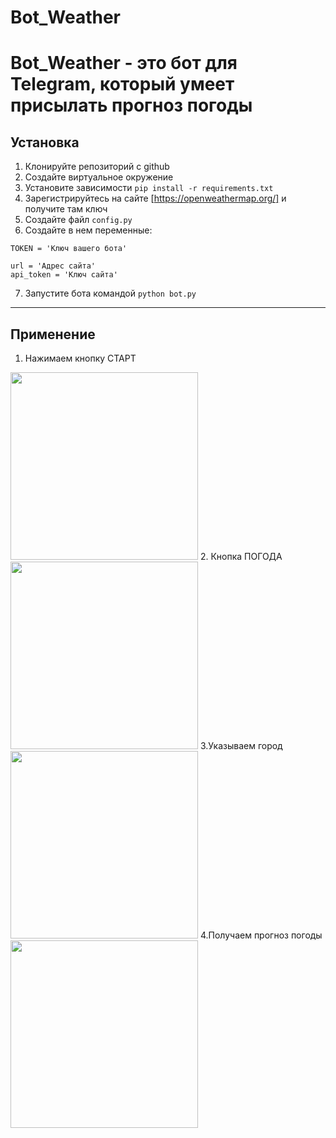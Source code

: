 # Bot_Weather

Bot_Weather - это бот для Telegram, который умеет присылать прогноз погоды
==================================================================================

## Установка

1. Клонируйте репозиторий с github
2. Создайте виртуальное окружение
3. Установите зависимости `pip install -r requirements.txt`
4. Зарегистрируйтесь на сайте [https://openweathermap.org/] и получите там ключ
5. Создайте файл `config.py`
6. Создайте в нем переменные:
```
TOKEN = 'Ключ вашего бота'

url = 'Адрес сайта'
api_token = 'Ключ сайта'
```
7. Запустите бота командой `python bot.py`

----------------------------------------------------------------------------------

## Применение

1. Нажимаем кнопку СТАРТ
<img src="https://user-images.githubusercontent.com/61093151/92274643-4d08a880-eef6-11ea-92c1-fbec72681630.jpg" width=300>
2. Кнопка ПОГОДА
<img src="https://user-images.githubusercontent.com/61093151/92275937-c2757880-eef8-11ea-9c16-7c86332f9780.jpg" width=300>
3.Указываем город 
<img src="https://user-images.githubusercontent.com/61093151/92277347-652ef680-eefb-11ea-8197-98c37e000a68.jpg" width=300>
4.Получаем прогноз погоды
<img src="https://user-images.githubusercontent.com/61093151/92277087-e3d76400-eefa-11ea-921a-b8bb7b011e45.jpg" width=300>
